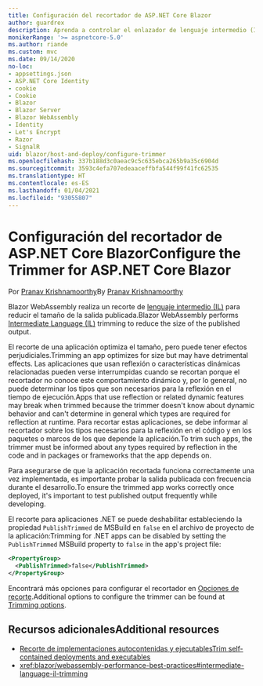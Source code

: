 ```yaml
---
title: Configuración del recortador de ASP.NET Core Blazor
author: guardrex
description: Aprenda a controlar el enlazador de lenguaje intermedio (IL) (recortador) al compilar una aplicación Blazor.
monikerRange: '>= aspnetcore-5.0'
ms.author: riande
ms.custom: mvc
ms.date: 09/14/2020
no-loc:
- appsettings.json
- ASP.NET Core Identity
- cookie
- Cookie
- Blazor
- Blazor Server
- Blazor WebAssembly
- Identity
- Let's Encrypt
- Razor
- SignalR
uid: blazor/host-and-deploy/configure-trimmer
ms.openlocfilehash: 337b188d3c0aeac9c5c635ebca265b9a35c6904d
ms.sourcegitcommit: 3593c4efa707edeaaceffbfa544f99f41fc62535
ms.translationtype: HT
ms.contentlocale: es-ES
ms.lasthandoff: 01/04/2021
ms.locfileid: "93055807"
---
```

# <a name="configure-the-trimmer-for-aspnet-core-no-locblazor"></a><span data-ttu-id="20009-103">Configuración del recortador de ASP.NET Core Blazor</span><span class="sxs-lookup"><span data-stu-id="20009-103">Configure the Trimmer for ASP.NET Core Blazor</span></span>

<span data-ttu-id="20009-104">Por [Pranav Krishnamoorthy](https://github.com/pranavkm)</span><span class="sxs-lookup"><span data-stu-id="20009-104">By [Pranav Krishnamoorthy](https://github.com/pranavkm)</span></span>

<span data-ttu-id="20009-105">Blazor WebAssembly realiza un recorte de [lenguaje intermedio (IL)](/dotnet/standard/managed-code#intermediate-language--execution) para reducir el tamaño de la salida publicada.</span><span class="sxs-lookup"><span data-stu-id="20009-105">Blazor WebAssembly performs [Intermediate Language (IL)](/dotnet/standard/managed-code#intermediate-language--execution) trimming to reduce the size of the published output.</span></span>

<span data-ttu-id="20009-106">El recorte de una aplicación optimiza el tamaño, pero puede tener efectos perjudiciales.</span><span class="sxs-lookup"><span data-stu-id="20009-106">Trimming an app optimizes for size but may have detrimental effects.</span></span> <span data-ttu-id="20009-107">Las aplicaciones que usan reflexión o características dinámicas relacionadas pueden verse interrumpidas cuando se recortan porque el recortador no conoce este comportamiento dinámico y, por lo general, no puede determinar los tipos que son necesarios para la reflexión en el tiempo de ejecución.</span><span class="sxs-lookup"><span data-stu-id="20009-107">Apps that use reflection or related dynamic features may break when trimmed because the trimmer doesn't know about dynamic behavior and can't determine in general which types are required for reflection at runtime.</span></span> <span data-ttu-id="20009-108">Para recortar estas aplicaciones, se debe informar al recortador sobre los tipos necesarios para la reflexión en el código y en los paquetes o marcos de los que depende la aplicación.</span><span class="sxs-lookup"><span data-stu-id="20009-108">To trim such apps, the trimmer must be informed about any types required by reflection in the code and in packages or frameworks that the app depends on.</span></span>

<span data-ttu-id="20009-109">Para asegurarse de que la aplicación recortada funciona correctamente una vez implementada, es importante probar la salida publicada con frecuencia durante el desarrollo.</span><span class="sxs-lookup"><span data-stu-id="20009-109">To ensure the trimmed app works correctly once deployed, it's important to test published output frequently while developing.</span></span>

<span data-ttu-id="20009-110">El recorte para aplicaciones .NET se puede deshabilitar estableciendo la propiedad `PublishTrimmed` de MSBuild en `false` en el archivo de proyecto de la aplicación:</span><span class="sxs-lookup"><span data-stu-id="20009-110">Trimming for .NET apps can be disabled by setting the `PublishTrimmed` MSBuild property to `false` in the app's project file:</span></span>

```xml
<PropertyGroup>
  <PublishTrimmed>false</PublishTrimmed>
</PropertyGroup>
```
<span data-ttu-id="20009-111">Encontrará más opciones para configurar el recortador en [Opciones de recorte](/dotnet/core/deploying/trimming-options).</span><span class="sxs-lookup"><span data-stu-id="20009-111">Additional options to configure the trimmer can be found at [Trimming options](/dotnet/core/deploying/trimming-options).</span></span>

## <a name="additional-resources"></a><span data-ttu-id="20009-112">Recursos adicionales</span><span class="sxs-lookup"><span data-stu-id="20009-112">Additional resources</span></span>

* [<span data-ttu-id="20009-113">Recorte de implementaciones autocontenidas y ejecutables</span><span class="sxs-lookup"><span data-stu-id="20009-113">Trim self-contained deployments and executables</span></span>](/dotnet/core/deploying/trim-self-contained)
* <xref:blazor/webassembly-performance-best-practices#intermediate-language-il-trimming>
